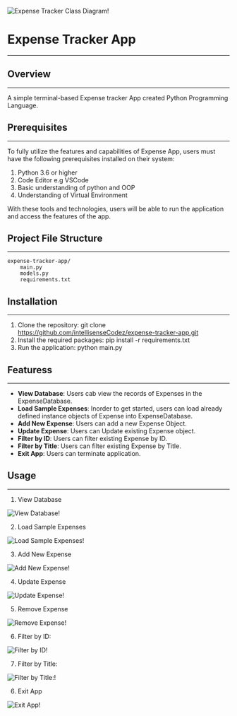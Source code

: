 
![Expense Tracker Class Diagram!](/img/class-diagram.png "Expense Tracker Class Diagram")

# Expense Tracker App
***

## Overview
***
A simple terminal-based Expense tracker App created Python Programming Language. 

## Prerequisites
***
To fully utilize the features and capabilities of Expense App, users must have the following prerequisites installed on their system:

1. Python 3.6 or higher
2. Code Editor e.g VSCode
3. Basic understanding of python and OOP
4. Understanding of Virtual Environment

With these tools and technologies, users will be able to run the application and access the features of the app.

## Project File Structure
***
```
expense-tracker-app/
    main.py
    models.py
    requirements.txt

```

## Installation
***
1. Clone the repository: git clone https://github.com/intellisenseCodez/expense-tracker-app.git
2. Install the required packages: pip install -r requirements.txt
3. Run the application: python main.py

## Featuress
***
* **View Database**: Users cab view the records of Expenses in the ExpenseDatabase.
* **Load Sample Expenses**: Inorder to get started, users can load already defined instance objects of Expense into ExpenseDatabase.
* **Add New Expense**: Users can add a new Expense Object.
* **Update Expense**: Users can Update existing Expense object.
* **Filter by ID**: Users can filter existing Expense by ID.
* **Filter by Title**: Users can filter existing Expense by Title.
* **Exit App**: Users can terminate application.

## Usage
***
1. View Database

![View Database!](/img/welcome.png "View Database")

2. Load Sample Expenses

![Load Sample Expenses!](/img/load-sample-data.png "Load Sample Expenses")

3. Add New Expense

![Add New Expense!](/img/add-new.png "Add New Expense")


4. Update Expense

![Update Expense!](/img/update.png "Update Expense")

5. Remove Expense

![Remove Expense!](/img/remove.png "Remove Expense")

6. Filter by ID:

![Filter by ID!](/img/filter-by-id.png "Filter by ID:")

7. Filter by Title:

![Filter by Title:!](/img/filter-by-title.png "Filter by Title:")

6. Exit App

![Exit App!](/img/exit-app.png "Exit App")